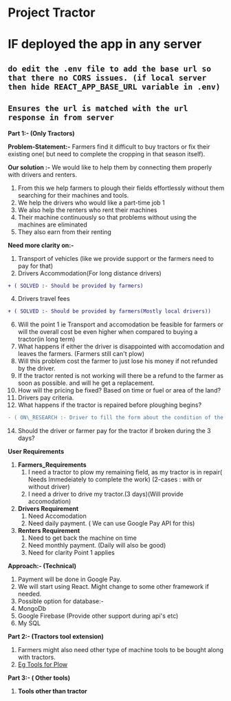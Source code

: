 # **Project Tractor**

# IF deployed the app in any server

## `do edit the .env file to add the base url so that there no CORS issues. (if local server then hide REACT_APP_BASE_URL variable in .env)`

## `Ensures the url is matched with the url response in from server`

**Part 1:- (Only Tractors)**

**Problem-Statement:-** Farmers find it difficult to buy tractors or fix their existing one( but need to complete the cropping in that season itself).

**Our solution :-** We would like to help them by connecting them properly with drivers and renters.

1. From this we help farmers to plough their fields effortlessly without them searching for their machines and tools.
2. We help the drivers who would like a part-time job 1
3. We also help the renters who rent their machines
4. Their machine continuously so that problems without using the machines are eliminated
5. They also earn from their renting

**Need more clarity on:-**

1. Transport of vehicles (like we provide support or the farmers need to pay for that)
2. Drivers Accommodation(For long distance drivers) 
```diff
+ ( SOLVED :- Should be provided by farmers)
```
4. Drivers travel fees 
```diff
+ ( SOLVED :- Should be provided by farmers(Mostly local drivers))
```
6. Will the point 1 ie Transport and accomodation be feasible for farmers or will the overall cost be even higher when compared to buying a tractor(in long term)
7. What happens if either the driver is disappointed with accomodation and leaves the farmers. (Farmers still can't plow)
8. Will this problem cost the farmer to just lose his money if not refunded by the driver.
9. If the tractor rented is not working will there be a refund to the farmer as soon as possible. and will he get a replacement.
10. How will the pricing be fixed? Based on time or fuel or area of the land?
11. Drivers pay criteria.
12. What happens if the tractor is repaired before ploughing begins? 
```diff
- ( ON\_RESEARCH :- Driver to fill the form about the condition of the tractor (Might need to verify if driver is saying truth if renter is the driver) )
```
14. Should the driver or farmer pay for the tractor if broken during the 3 days?

**User Requirements**

1. **Farmers\_Requirements**
   1. I need a tractor to plow my remaining field, as my tractor is in repair( Needs Immedeiately to complete the work) (2-cases : with or without driver)
   2. I need a driver to drive my tractor.(3 days)(Will provide accomodation)
2. **Drivers Requirement**
   1. Need Accomodation
   2. Need daily payment. ( We can use Google Pay API for this)
3. **Renters Requirement**
   1. Need to get back the machine on time
   2. Need monthly payment. (Daily will also be good)
   3. Need for clarity Point 1 applies

**Approach:- (Technical)**

1. Payment will be done in Google Pay.
2. We will start using React. Might change to some other framework if needed.
3. Possible option for database:-
4. MongoDb
5. Google Firebase (Provide other support during api&#39;s etc)
6. My SQL

**Part 2:- (Tractors tool extension)**

1. Farmers might also need other type of machine tools to be bought along with tractors.
2. [Eg Tools for Plow](https://www.google.com/search?q=different+type+of+plow&rlz=1C1CHBF_enIN889IN889&tbm=isch&source=iu&ictx=1&fir=Lmqr5DUJFpqnHM%252C98XTor18N9WvzM%252C_&vet=1&usg=AI4_-kRi5TI5bCpOYdXkBmHxY8Ydd0cPIg&sa=X&ved=2ahUKEwjM35Wr76XyAhUtwzgGHfTeCoYQ9QF6BAgREAE#imgrc=Lmqr5DUJFpqnHM)

**Part 3:- ( Other tools)**

1. **Tools other than tractor**

